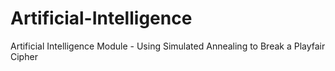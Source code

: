 # Artificial-Intelligence
Artificial Intelligence Module - Using Simulated Annealing to Break a Playfair Cipher
